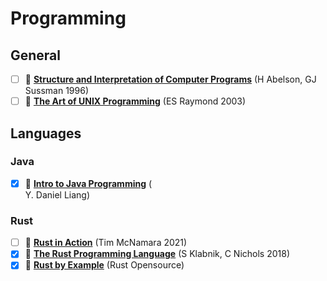 # Programming

## General

- [ ] 📖 [**Structure and Interpretation of Computer Programs**](https://web.mit.edu/alexmv/6.037/sicp.pdf) (H Abelson, GJ Sussman 1996)
- [ ] 📖 [**The Art of UNIX Programming**](http://www.catb.org/~esr/writings/taoup/html/) (ES Raymond 2003)

## Languages

### Java

- [X] 📖 [**Intro to Java Programming**](https://www.amazon.com/Intro-Java-Programming-Comprehensive-Version/dp/0133761312) ( 	
Y. Daniel Liang)

### Rust

- [ ] 📖 [**Rust in Action**](https://www.manning.com/books/rust-in-action) (Tim McNamara  2021)
- [X] 📖 [**The Rust Programming Language**](https://nostarch.com/rust) (S Klabnik, C Nichols 2018)
- [X] 📖 [**Rust by Example**](https://doc.rust-lang.org/rust-by-example/index.html) (Rust Opensource)